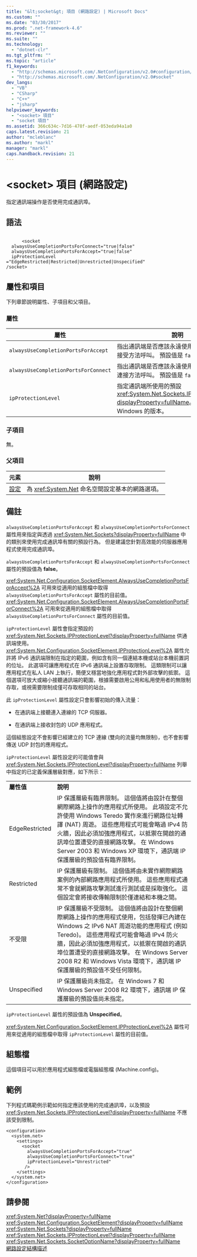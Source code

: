 ```yaml
---
title: "&lt;socket&gt; 項目 (網路設定) | Microsoft Docs"
ms.custom: ""
ms.date: "03/30/2017"
ms.prod: ".net-framework-4.6"
ms.reviewer: ""
ms.suite: ""
ms.technology: 
  - "dotnet-clr"
ms.tgt_pltfrm: ""
ms.topic: "article"
f1_keywords: 
  - "http://schemas.microsoft.com/.NetConfiguration/v2.0#configuration/system.net/settings/socket"
  - "http://schemas.microsoft.com/.NetConfiguration/v2.0#socket"
dev_langs: 
  - "VB"
  - "CSharp"
  - "C++"
  - "jsharp"
helpviewer_keywords: 
  - "<socket> 項目"
  - "socket 項目"
ms.assetid: 366c634c-7d16-478f-aedf-053eda94a1a0
caps.latest.revision: 21
author: "mcleblanc"
ms.author: "markl"
manager: "markl"
caps.handback.revision: 21
---
```

# &lt;socket&gt; 項目 (網路設定)
指定通訊端操作是否使用完成通訊埠。  
  
## 語法  
  
```  
  
      <socket  
  alwaysUseCompletionPortsForConnect="true|false"  
  alwaysUseCompletionPortsForAccept="true|false"  
  ipProtectionLevel ="EdgeRestricted|Restricted|Unrestricted|Unspecified"  
/socket>  
```  
  
## 屬性和項目  
 下列章節說明屬性、子項目和父項目。  
  
### 屬性  
  
|**屬性**|**說明**|  
|------------|------------|  
|`alwaysUseCompletionPortsForAccept`|指出通訊端是否應該永遠使用完成通訊埠用於接受方法呼叫。  預設值是 `false`。|  
|`alwaysUseCompletionPortsForConnect`|指出通訊端是否應該永遠使用完成通訊埠用於連接方法呼叫。  預設值是 `false`。|  
|`ipProtectionLevel`|指定通訊端所使用的預設 <xref:System.Net.Sockets.IPProtectionLevel?displayProperty=fullName>。  預設值取決於 Windows 的版本。|  
  
### 子項目  
 無。  
  
### 父項目  
  
|**元素**|**說明**|  
|------------|------------|  
|[設定](../../../../../docs/framework/configure-apps/file-schema/network/settings-element-network-settings.md)|為 <xref:System.Net> 命名空間設定基本的網路選項。|  
  
## 備註  
 `alwaysUseCompletionPortsForAccept` 和 `alwaysUseCompletionPortsForConnect` 屬性用來指定與透過 <xref:System.Net.Sockets?displayProperty=fullName> 中的類別來使用完成通訊埠有關的預設行為。  但是建議您針對高效能的伺服器應用程式使用完成通訊埠。  
  
 `alwaysUseCompletionPortsForAccept` 和 `alwaysUseCompletionPortsForConnect` 屬性的預設值為 **false**。  
  
 <xref:System.Net.Configuration.SocketElement.AlwaysUseCompletionPortsForAccept%2A> 可用來從適用的組態檔中取得 `alwaysUseCompletionPortsForAccept` 屬性的目前值。  <xref:System.Net.Configuration.SocketElement.AlwaysUseCompletionPortsForConnect%2A> 可用來從適用的組態檔中取得 `alwaysUseCompletionPortsForConnect` 屬性的目前值。  
  
 `ipProtectionLevel` 屬性會指定預設的 <xref:System.Net.Sockets.IPProtectionLevel?displayProperty=fullName> 供通訊端使用。  <xref:System.Net.Configuration.SocketElement.IPProtectionLevel%2A> 屬性允許將 IPv6 通訊端限制在指定的範圍，例如含有同一個連結本機或站台本機前置詞的位址。  此選項可讓應用程式在 IPv6 通訊端上設置存取限制。  這類限制可以讓應用程式在私人 LAN 上執行，簡便又穩當地強化應用程式對外部攻擊的抵禦。  這個選項可放大或縮小接聽通訊端的範圍，根據需要啟用公用和私用使用者的無限制存取，或視需要限制成僅可存取相同的站台。  
  
 此 `ipProtectionLevel` 屬性設定只會影響初始的傳入流量：  
  
-   在通訊端上接聽連入連線的 TCP 伺服器。  
  
-   在通訊端上接收封包的 UDP 應用程式。  
  
 這個組態設定不會影響已經建立的 TCP 連線 \(雙向的流量均無限制\)，也不會影響傳送 UDP 封包的應用程式。  
  
 `ipProtectionLevel` 屬性設定的可能值會與 <xref:System.Net.Sockets.IPProtectionLevel?displayProperty=fullName> 列舉中指定的已定義保護層級對應，如下所示：  
  
|||  
|-|-|  
|**屬性值**|**說明**|  
|EdgeRestricted|IP 保護層級有臨界限制。  這個值將由設計在整個網際網路上操作的應用程式所使用。  此項設定不允許使用 Windows Teredo 實作來進行網路位址轉譯 \(NAT\) 周遊。  這些應用程式可能會略過 IPv4 防火牆，因此必須加強應用程式，以抵禦在開啟的通訊埠位置遭受的直接網路攻擊。  在 Windows Server 2003 和 Windows XP 環境下，通訊端 IP 保護層級的預設值有臨界限制。|  
|Restricted|IP 保護層級有限制。  這個值將由未實作網際網路案例的內部網路應用程式所使用。  這些應用程式通常不會就網路攻擊測試進行測試或是採取強化。  這個設定會將接收傳輸限制於僅連結和本機之間。|  
|不受限|IP 保護層級不受限制。  這個值將由設計在整個網際網路上操作的應用程式使用，包括發揮已內建在 Windows 之 IPv6 NAT 周遊功能的應用程式 \(例如 Teredo\)。  這些應用程式可能會略過 IPv4 防火牆，因此必須加強應用程式，以抵禦在開啟的通訊埠位置遭受的直接網路攻擊。  在 Windows Server 2008 R2 和 Windows Vista 環境下，通訊端 IP 保護層級的預設值不受任何限制。|  
|Unspecified|IP 保護層級尚未指定。  在 Windows 7 和 Windows Server 2008 R2 環境下，通訊端 IP 保護層級的預設值尚未指定。|  
  
 `ipProtectionLevel` 屬性的預設值為 **Unspecified**。  
  
 <xref:System.Net.Configuration.SocketElement.IPProtectionLevel%2A> 屬性可用來從適用的組態檔中取得 `ipProtectionLevel` 屬性的目前值。  
  
## 組態檔  
 這個項目可以用於應用程式組態檔或電腦組態檔 \(Machine.config\)。  
  
## 範例  
 下列程式碼範例示範如何指定應該使用的完成通訊埠，以及預設 <xref:System.Net.Sockets.IPProtectionLevel?displayProperty=fullName> 不應該受到限制。  
  
```  
<configuration>  
  <system.net>  
    <settings>  
      <socket  
        alwaysUseCompletionPortsForAccept="true"  
        alwaysUseCompletionPortsForConnect="true"  
        ipProtectionLevel="Unrestricted"  
       />  
    </settings>  
  </system.net>  
</configuration>  
```  
  
## 請參閱  
 <xref:System.Net?displayProperty=fullName>   
 <xref:System.Net.Configuration.SocketElement?displayProperty=fullName>   
 <xref:System.Net.Sockets?displayProperty=fullName>   
 <xref:System.Net.Sockets.IPProtectionLevel?displayProperty=fullName>   
 <xref:System.Net.Sockets.SocketOptionName?displayProperty=fullName>   
 [網路設定結構描述](../../../../../docs/framework/configure-apps/file-schema/network/index.md)